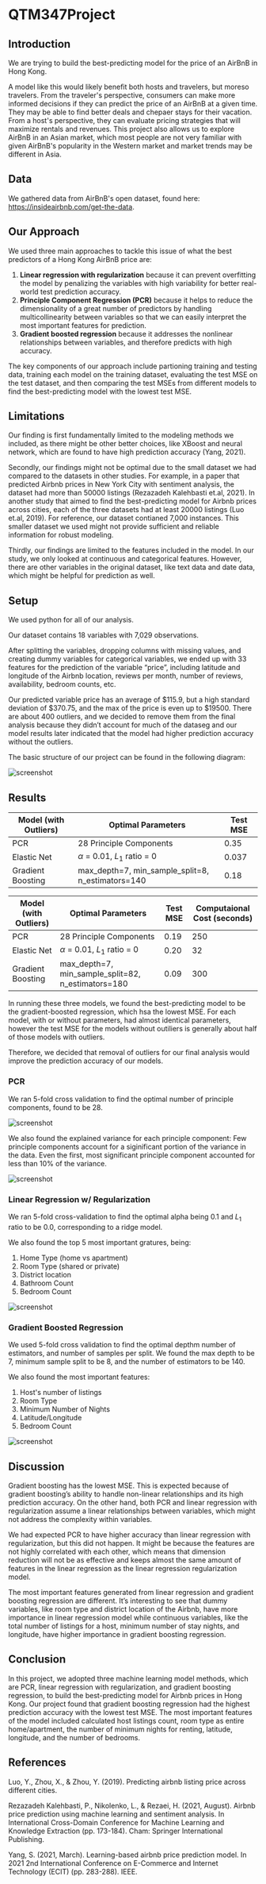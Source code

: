 # QTM347Project

## Introduction
We are trying to build the best-predicting model for the price of an AirBnB in Hong Kong. 

A model like this would likely benefit both hosts and travelers, but moreso travelers. From the traveler's perspective, consumers can make more informed decisions if they can predict the price of an AirBnB at a given time. They may be able to find better deals and chepaer stays for their vacation. From a host's perspective, they can evaluate pricing strategies that will maximize rentals and revenues. This project also allows us to explore AirBnB in an Asian market, which most people are not very familiar with given AirBnB's popularity in the Western market and market trends may be different in Asia.

## Data
We gathered data from AirBnB's open dataset, found here: https://insideairbnb.com/get-the-data.

## Our Approach
We used three main approaches to tackle this issue of what the best predictors of a Hong Kong AirBnB price are:
1. **Linear regression with regularization** because it can prevent overfitting the model by penalizing the variables with high variability for better real-world test prediction accuracy.
2. **Principle Component Regression (PCR)** because it helps to reduce the dimensionality of a great number of predictors by handling multicollinearity between variables so that we can easily interpret the most important features for prediction.
3. **Gradient boosted regression** because it addresses the nonlinear relationships between variables, and therefore predicts with high accuracy.

The key components of our approach include partioning training and testing data, training each model on the training dataset, evaluating the test MSE on the test dataset, and then comparing the test MSEs from different models to find the best-predicting model with the lowest test MSE.

## Limitations

Our finding is first fundamentally limited to the modeling methods we included, as there might be other better choices, like XBoost and neural network, which are found to have high prediction accuracy (Yang, 2021). 

Secondly, our findings might not be optimal due to the small dataset we had compared to the datasets in other studies. For example, in a paper that predicted Airbnb prices in New York City with sentiment analysis, the dataset had more than 50000 listings (Rezazadeh Kalehbasti et.al, 2021). In another study that aimed to find the best-predicting model for Airbnb prices across cities, each of the three datasets had at least 20000 listings (Luo et.al, 2019). For reference, our dataset contianed 7,000 instances. This smaller dataset we used might not provide sufficient and reliable information for robust modeling.

Thirdly, our findings are limited to the features included in the model. In our study, we only looked at continuous and categorical features. However, there are other variables in the original dataset, like text data and date data, which might be helpful for prediction as well. 

## Setup
We used python for all of our analysis.

Our dataset contains 18 variables with 7,029 observations.

After splitting the variables, dropping columns with missing values, and creating dummy variables for categorical variables, we ended up with 33 features for the prediction of the variable “price”, including latitude and longitude of the Airbnb location, reviews per month, number of reviews, availability, bedroom counts, etc.

Our predicted variable price has an average of $115.9, but a high standard deviation of $370.75, and the max of the price is even up to $19500. There are about 400 outliers, and we decided to remove them from the final analysis because they didn’t account for much of the dataseg and our model results later indicated that the model had higher prediction accuracy without the outliers. 

The basic structure of our project can be found in the following diagram:

![screenshot](msc/pipeline.png)

## Results

| Model (with Outliers) | Optimal Parameters | Test MSE |
| --------------- | --------------- | --------------- |
| PCR    | 28 Principle Components   | 0.35    |
| Elastic Net    | $\alpha$ = 0.01, $L_1$ ratio = 0   | 0.037   |
| Gradient Boosting    | max_depth=7, min_sample_split=8, n_estimators=140   | 0.18   |

| Model (with Outliers) | Optimal Parameters | Test MSE | Computaional Cost (seconds) |
| --------------- | --------------- | --------------- | --------------- | 
| PCR    | 28 Principle Components   | 0.19 | 250 |
| Elastic Net    | $\alpha$ = 0.01, $L_1$ ratio = 0   | 0.20   | 32 |
| Gradient Boosting    | max_depth=7, min_sample_split=82, n_estimators=180   | 0.09 | 300 |

In running these three models, we found  the best-predicting model to be the gradient-boosted regression, which hsa the lowest MSE. For each model, with or without parameters, had almost identical parameters, however the test MSE for the models without outiliers is generally about half of those models with outliers. 

Therefore, we decided that removal of outliers for our final analysis would improve the prediction accuracy of our models.

### PCR
We ran 5-fold cross validation to find the optimal number of principle components, found to be 28.

![screenshot](/msc/PCA_MSE.png)

We also found the explained variance for each principle component: Few principle components  account for a siginificant portion of the variance in the data. Even the first, most significant principle component accounted for less than 10% of the variance.

![screenshot](/msc/PCA_Plot.png)

### Linear Regression w/ Regularization
We ran 5-fold cross-validation to find the optimal alpha being 0.1 and $L_1$ ratio to be 0.0, corresponding to a ridge model.

We also found the top 5 most important gratures, being:
1. Home Type (home vs apartment)
2. Room Type (shared or private)
3. District location
4. Bathroom Count
5. Bedroom Count

![screenshot](/msc/ElasticNet_FeatureImportance.png)

### Gradient Boosted Regression
We used 5-fold cross validation to find the optimal depthm number of estimators, and number of samples per split. We found the max depth to be 7, minimum sample split to be 8, and the number of estimators to be 140.

We also found the most important features:
1. Host's number of listings
2. Room Type
3. Minimum Number of Nights
4. Latitude/Longitude
5. Bedroom Count

![screenshot](/msc/GradientBoosting_FeautureImportance.png)

## Discussion
Gradient boosting has the lowest MSE. This is expected because of gradient boosting’s ability to handle non-linear relationships and its high prediction accuracy. On the other hand, both PCR and linear regression with regularization assume a linear relationships between variables, which might not address the complexity within variables. 

We had expected PCR to have higher accuracy than linear regression with regularization, but this did not happen. It might be because the features are not highly correlated with each other, which means that dimension reduction will not be as effective and keeps almost the same amount of features in the linear regression as the linear regression regularization model. 

The most important features generated from linear regression and gradient boosting regression are different. It’s interesting to see that dummy variables, like room type and district location of the Airbnb, have more importance in linear regression model while continuous variables, like the total number of listings for a host, minimum number of stay nights, and longitude, have higher importance in gradient boosting regression.

## Conclusion
In this project, we adopted three machine learning model methods, which are PCR, linear regression with regularization, and gradient boosting regression, to build the best-predicting model for Airbnb prices in Hong Kong. Our project found that gradient boosting regression had the highest prediction accuracy with the lowest test MSE. The most important features of the model included calculated host listings count, room type as entire home/apartment, the number of minimum nights for renting, latitude, longitude, and the number of bedrooms. 

## References
Luo, Y., Zhou, X., & Zhou, Y. (2019). Predicting airbnb listing price across different cities.

Rezazadeh Kalehbasti, P., Nikolenko, L., & Rezaei, H. (2021, August). Airbnb price prediction using machine learning and sentiment analysis. In International Cross-Domain Conference for Machine Learning and Knowledge Extraction (pp. 173-184). Cham: Springer International Publishing.

Yang, S. (2021, March). Learning-based airbnb price prediction model. In 2021 2nd International Conference on E-Commerce and Internet Technology (ECIT) (pp. 283-288). IEEE.